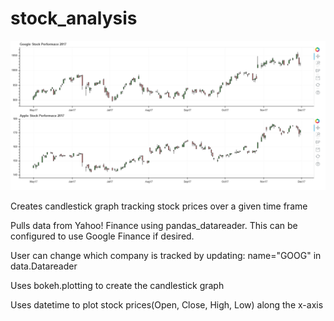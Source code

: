 # stock_analysis

![ScreenShot](stock_analysis_example.png)

Creates candlestick graph tracking stock prices over a given time frame

Pulls data from Yahoo! Finance using pandas_datareader. This can be configured to use Google Finance if desired.

User can change which company is tracked by updating: name="GOOG" in data.Datareader

Uses bokeh.plotting to create the candlestick graph

Uses datetime to plot stock prices(Open, Close, High, Low) along the x-axis